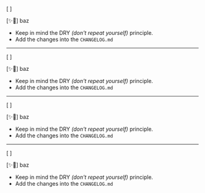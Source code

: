[ ]

[✨🛌] baz

-   Keep in mind the DRY _(don't repeat yourself)_ principle.
-   Add the changes into the `CHANGELOG.md`

---

[ ]

[✨🛌] baz

-   Keep in mind the DRY _(don't repeat yourself)_ principle.
-   Add the changes into the `CHANGELOG.md`

---

[ ]

[✨🛌] baz

-   Keep in mind the DRY _(don't repeat yourself)_ principle.
-   Add the changes into the `CHANGELOG.md`

---

[ ]

[✨🛌] baz

-   Keep in mind the DRY _(don't repeat yourself)_ principle.
-   Add the changes into the `CHANGELOG.md`